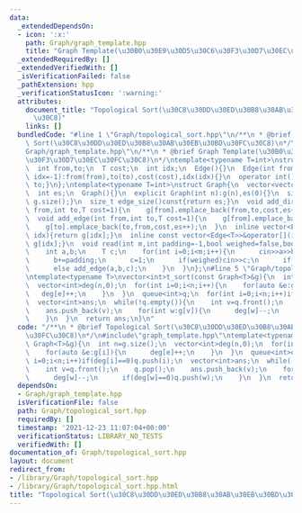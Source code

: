 ```yaml
---
data:
  _extendedDependsOn:
  - icon: ':x:'
    path: Graph/graph_template.hpp
    title: "Graph Template(\u30B0\u30E9\u30D5\u30C6\u30F3\u30D7\u30EC\u30FC\u30C8)"
  _extendedRequiredBy: []
  _extendedVerifiedWith: []
  _isVerificationFailed: false
  _pathExtension: hpp
  _verificationStatusIcon: ':warning:'
  attributes:
    document_title: "Topological Sort(\u30C8\u30DD\u30ED\u30B8\u30AB\u30EB\u30BD\u30FC\
      \u30C8)"
    links: []
  bundledCode: "#line 1 \"Graph/topological_sort.hpp\"\n/**\n * @brief Topological\
    \ Sort(\u30C8\u30DD\u30ED\u30B8\u30AB\u30EB\u30BD\u30FC\u30C8)\n*/\n#line 1 \"\
    Graph/graph_template.hpp\"\n/**\n * @brief Graph Template(\u30B0\u30E9\u30D5\u30C6\
    \u30F3\u30D7\u30EC\u30FC\u30C8)\n*/\ntemplate<typename T=int>\nstruct Edge{\n\
    \  int from,to;\n  T cost;\n  int idx;\n  Edge(){}\n  Edge(int from,int to,T cost=1,int\
    \ idx=-1):from(from),to(to),cost(cost),idx(idx){}\n  operator int()const{return\
    \ to;}\n};\ntemplate<typename T=int>\nstruct Graph{\n  vector<vector<Edge>>g;\n\
    \  int es;\n  Graph(){}\n  explicit Graph(int n):g(n),es(0){}\n  size_t size()const{return\
    \ g.size();}\n  size_t edge_size()const{return es;}\n  void add_directed_edge(int\
    \ from,int to,T cost=1){\n    g[from].emplace_back(from,to,cost,es++);\n  }\n\
    \  void add_edge(int from,int to,T cost=1){\n    g[from].emplace_back(from,to,cost,es);\n\
    \    g[to].emplace_back(to,from,cost,es++);\n  }\n  inline vector<Edge<T>>&operator[](int\
    \ idx){return g[idx];}\n  inline const vector<Edge<T>>&operator[](int idx)const{return\
    \ g[idx];}\n  void read(int m,int padding=-1,bool weighed=false,bool direct=false){\n\
    \    int a,b;\n    T c;\n    for(int i=0;i<m;i++){\n      cin>>a>>b;\n      a+=padding;\n\
    \      b+=padding;\n      c=1;\n      if(weighed)cin>>c;\n      if(direct)add_directed_edge(a,b,c);\n\
    \      else add_edge(a,b,c);\n    }\n  }\n};\n#line 5 \"Graph/topological_sort.hpp\"\
    \ntemplate<typename T>\nvector<int>t_sort(const Graph<T>&g){\n  int n=g.size();\n\
    \  vector<int>deg(n,0);\n  for(int i=0;i<n;i++){\n    for(auto &e:g[i]){\n   \
    \   deg[e]++;\n    }\n  }\n  queue<int>q;\n  for(int i=0;i<n;i++)if(deg[i]==0)q.push(i);\n\
    \  vector<int>ans;\n  while(!q.empty()){\n    int v=q.front();\n    q.pop();\n\
    \    ans.push_back(v);\n    for(int w:g[v]){\n      deg[w]--;\n      if(deg[w]==0)q.push(w);\n\
    \    }\n  }\n  return ans;\n}\n"
  code: "/**\n * @brief Topological Sort(\u30C8\u30DD\u30ED\u30B8\u30AB\u30EB\u30BD\
    \u30FC\u30C8)\n*/\n#include\"graph_template.hpp\"\ntemplate<typename T>\nvector<int>t_sort(const\
    \ Graph<T>&g){\n  int n=g.size();\n  vector<int>deg(n,0);\n  for(int i=0;i<n;i++){\n\
    \    for(auto &e:g[i]){\n      deg[e]++;\n    }\n  }\n  queue<int>q;\n  for(int\
    \ i=0;i<n;i++)if(deg[i]==0)q.push(i);\n  vector<int>ans;\n  while(!q.empty()){\n\
    \    int v=q.front();\n    q.pop();\n    ans.push_back(v);\n    for(int w:g[v]){\n\
    \      deg[w]--;\n      if(deg[w]==0)q.push(w);\n    }\n  }\n  return ans;\n}"
  dependsOn:
  - Graph/graph_template.hpp
  isVerificationFile: false
  path: Graph/topological_sort.hpp
  requiredBy: []
  timestamp: '2021-12-23 11:07:04+00:00'
  verificationStatus: LIBRARY_NO_TESTS
  verifiedWith: []
documentation_of: Graph/topological_sort.hpp
layout: document
redirect_from:
- /library/Graph/topological_sort.hpp
- /library/Graph/topological_sort.hpp.html
title: "Topological Sort(\u30C8\u30DD\u30ED\u30B8\u30AB\u30EB\u30BD\u30FC\u30C8)"
---
```

